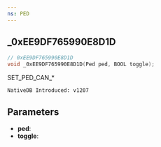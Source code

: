 ```yaml
---
ns: PED
---
```

## _0xEE9DF765990E8D1D

```c
// 0xEE9DF765990E8D1D
void _0xEE9DF765990E8D1D(Ped ped, BOOL toggle);
```

SET_PED_CAN_*

```
NativeDB Introduced: v1207
```

## Parameters
* **ped**:
* **toggle**:

